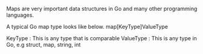Maps are very important data structures in Go and many other programming languages.


A typical Go map type looks like below.
map[KeyType]ValueType

KeyType : This is any type that is comparable
ValueType : This is any type in Go, e.g struct, map, string, int
